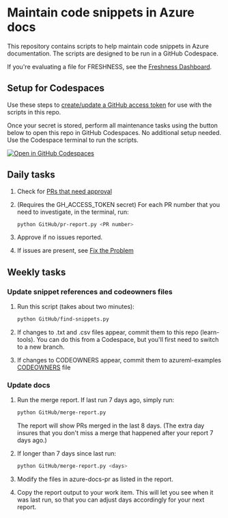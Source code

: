 # Maintain code snippets in Azure docs

This repository contains scripts to help maintain code snippets in Azure documentation. The scripts are designed to be run in a GitHub Codespace.

If you're evaluating a file for FRESHNESS, see the [Freshness Dashboard](https://sdgilley.github.io/learn-tools/).

## Setup for Codespaces

Use these steps to [create/update a GitHub access token](create-update-auth.md) for use with the scripts in this repo.

Once your secret is stored, perform all maintenance tasks using the button below to open this repo in GitHub Codespaces. No additional setup needed. Use the Codespace terminal to run the scripts.

[![Open in GitHub Codespaces](https://github.com/codespaces/badge.svg)](https://codespaces.new/sdgilley/learn-tools?quickstart=1)

## Daily tasks

1. Check for [PRs that need approval](https://github.com/Azure/azureml-examples/pulls?q=is%3Apr+is%3Aopen+user-review-requested%3A%40me )

1. (Requires the GH_ACCESS_TOKEN secret) For each PR number that you need to investigate, in the terminal, run:

    ```bash
    python GitHub/pr-report.py <PR number> 
    ```

1. Approve if no issues reported.
1. If issues are present, see [Fix the Problem](https://microsoft.sharepoint.com/teams/AzureDataandAIDocsLT/_layouts/OneNote.aspx?id=%2Fteams%2FAzureDataandAIDocsLT%2FShared%20Documents%2FGeneral%2FAdvanced%20Analytics%20Tech%20Docs&wd=target%28Code%20Maintenance.one%7C2EEC86EA-36BC-4D03-A0EE-4684419BF75B%2FFix%20the%20Problem%7CF06C94CC-934D-4E05-B461-5BB56ECBE65E%2F%29)

## Weekly tasks

### Update snippet references and codeowners files

1. Run this script (takes about two minutes):

    ```bash
    python GitHub/find-snippets.py
    ```

1. If changes to .txt and .csv files appear, commit them to this repo (learn-tools). You can do this from a Codespace, but you'll first need to switch to a new branch.
1. If changes to CODEOWNERS appear, commit them to azureml-examples [CODEOWNERS](https://github.com/Azure/azureml-examples/blob/main/.github/CODEOWNERS) file

### Update docs

1. Run the merge report.  If last run 7 days ago, simply run:

    ```bash
    python GitHub/merge-report.py 
    ```

    The report will show PRs merged in the last 8 days.  (The extra day insures that you don't miss a merge that happened after your report 7 days ago.)

1. If longer than 7 days since last run:

    ```bash
    python GitHub/merge-report.py <days>
    ```

1. Modify the files in azure-docs-pr as listed in the report.
1. Copy the report output to your work item.  This will let you see when it was last run, so that you can adjust days accordingly for your next report.  
